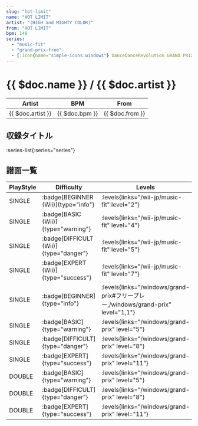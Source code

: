 ```yaml
---
slug: "hot-limit"
name: "HOT LIMIT"
artist: "(HIGH and MIGHTY COLOR)"
from: "HOT LIMIT"
bpm: 140
series:
  - "music-fit"
  - "grand-prix-free"
  - [:icon{name="simple-icons:windows"} DanceDanceRevolution GRAND PRIX](/windows/grand-prix)
---
```


# {{ $doc.name }} / {{ $doc.artist }}

|Artist|BPM|From|
|------|---|----|
|{{ $doc.artist }}|{{ $doc.bpm }}|{{ $doc.from }}|

## 収録タイトル

:series-list{:series="series"}

## 譜面一覧

|PlayStyle|Difficulty|Levels|Notes|Movie|
|---------|----------|------|-----|-----|
|SINGLE| :badge[BEGINNER (Wii)]{type="info"}|<div class="field is-grouped is-grouped-multiline"> :levels{links="/wii-jp/music-fit" level="2"}</div>|80/0||
|SINGLE| :badge[BASIC (Wii)]{type="warning"}|<div class="field is-grouped is-grouped-multiline"> :levels{links="/wii-jp/music-fit" level="4"}</div>|121/18||
|SINGLE| :badge[DIFFICULT (Wii)]{type="danger"}|<div class="field is-grouped is-grouped-multiline"> :levels{links="/wii-jp/music-fit" level="5"}</div>|198/23||
|SINGLE| :badge[EXPERT (Wii)]{type="success"}|<div class="field is-grouped is-grouped-multiline"> :levels{links="/wii-jp/music-fit" level="7"}</div>|284/20||
|SINGLE| :badge[BEGINNER]{type="info"}| :levels{links="/windows/grand-prix#フリープレー,/windows/grand-prix" level="1,1"}|0/0||
|SINGLE| :badge[BASIC]{type="warning"}| :levels{links="/windows/grand-prix" level="5"}|0/0||
|SINGLE| :badge[DIFFICULT]{type="danger"}| :levels{links="/windows/grand-prix" level="8"}|0/0||
|SINGLE| :badge[EXPERT]{type="success"}| :levels{links="/windows/grand-prix" level="11"}|0/0||
|DOUBLE| :badge[BASIC]{type="warning"}| :levels{links="/windows/grand-prix" level="5"}|0/0||
|DOUBLE| :badge[DIFFICULT]{type="danger"}| :levels{links="/windows/grand-prix" level="8"}|0/0||
|DOUBLE| :badge[EXPERT]{type="success"}| :levels{links="/windows/grand-prix" level="11"}|0/0||
